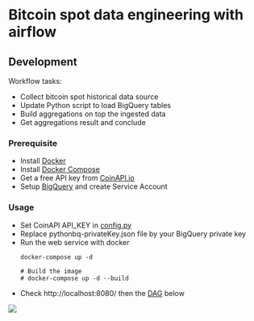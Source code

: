 # Bitcoin spot data engineering with airflow

## Development
Workflow tasks: 
- Collect bitcoin spot historical data source
- Update Python script to load BigQuery tables 
- Build aggregations on top the ingested data
- Get aggregations result and conclude

### Prerequisite
* Install [Docker](https://www.docker.com/)
* Install [Docker Compose](https://docs.docker.com/compose/install/)
* Get a free API key from [CoinAPI.io](https://www.coinapi.io/)
* Setup [BigQuery](https://cloud.google.com/bigquery) and create Service Account
        
### Usage
* Set CoinAPI API_KEY in [config.py](https://github.com/hsnnd/bitcoin-spot-airflow-data-engineering/blob/main/dags/config.py)
* Replace pythonbq-privateKey.json file by your BigQuery private key
* Run the web service with docker
    ```
    docker-compose up -d
    
    # Build the image
    # docker-compose up -d --build
    ```
* Check http://localhost:8080/ then the [DAG](http://localhost:8080/graph?dag_id=btc_spot_data_dag) below
<img align="center"  src="https://github.com/hsnnd/bitcoin-spot-airflow-data-engineering/blob/main/DAG.PNG">
